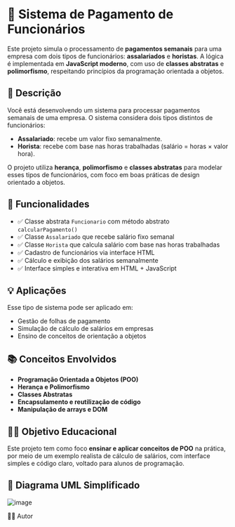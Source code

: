 # 💼 Sistema de Pagamento de Funcionários

Este projeto simula o processamento de **pagamentos semanais** para uma empresa com dois tipos de funcionários: **assalariados** e **horistas**. A lógica é implementada em **JavaScript moderno**, com uso de **classes abstratas** e **polimorfismo**, respeitando princípios da programação orientada a objetos.

## 📌 Descrição

Você está desenvolvendo um sistema para processar pagamentos semanais de uma empresa. O sistema considera dois tipos distintos de funcionários:

- **Assalariado**: recebe um valor fixo semanalmente.
- **Horista**: recebe com base nas horas trabalhadas (salário = horas × valor hora).

O projeto utiliza **herança**, **polimorfismo** e **classes abstratas** para modelar esses tipos de funcionários, com foco em boas práticas de design orientado a objetos.

## 🔧 Funcionalidades

- ✅ Classe abstrata `Funcionario` com método abstrato `calcularPagamento()`
- ✅ Classe `Assalariado` que recebe salário fixo semanal
- ✅ Classe `Horista` que calcula salário com base nas horas trabalhadas
- ✅ Cadastro de funcionários via interface HTML
- ✅ Cálculo e exibição dos salários semanalmente
- ✅ Interface simples e interativa em HTML + JavaScript

## 💡 Aplicações

Esse tipo de sistema pode ser aplicado em:

- Gestão de folhas de pagamento
- Simulação de cálculo de salários em empresas
- Ensino de conceitos de orientação a objetos

## 📚 Conceitos Envolvidos

- **Programação Orientada a Objetos (POO)**
- **Herança e Polimorfismo**
- **Classes Abstratas**
- **Encapsulamento e reutilização de código**
- **Manipulação de arrays e DOM**

## 👨‍🏫 Objetivo Educacional

Este projeto tem como foco **ensinar e aplicar conceitos de POO** na prática, por meio de um exemplo realista de cálculo de salários, com interface simples e código claro, voltado para alunos de programação.

## 🧩 Diagrama UML Simplificado

![image](https://github.com/user-attachments/assets/7bb21d21-742f-42e0-8753-1912b5654f76)

🧑‍💻 Autor
